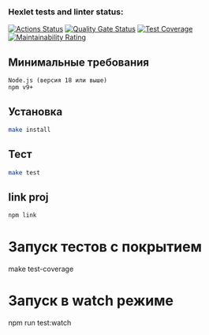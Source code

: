 ### Hexlet tests and linter status:
[![Actions Status](https://github.com/Ilyaexsite/frontend-project-46/actions/workflows/hexlet-check.yml/badge.svg)](https://github.com/Ilyaexsite/frontend-project-46/actions)
[![Quality Gate Status](https://sonarcloud.io/api/project_badges/measure?project=Ilyaexsite_frontend-project-46&metric=alert_status)](https://sonarcloud.io/summary/new_code?id=Ilyaexsite_frontend-project-46)
[![Test Coverage](https://sonarcloud.io/api/project_badges/measure?project=Ilyaexsite_frontend-project-46&metric=coverage)](https://sonarcloud.io/summary/new_code?id=Ilyaexsite_frontend-project-46)
[![Maintainability Rating](https://sonarcloud.io/api/project_badges/measure?project=Ilyaexsite_frontend-project-46&metric=sqale_rating)](https://sonarcloud.io/summary/new_code?id=Ilyaexsite_frontend-project-46)

## Минимальные требования
    Node.js (версия 18 или выше)
    npm v9+

## Установка

```bash
make install
```

## Тест

```bash
make test
```

## link proj

```bash
npm link
```

# Запуск тестов с покрытием
make test-coverage

# Запуск в watch режиме
npm run test:watch